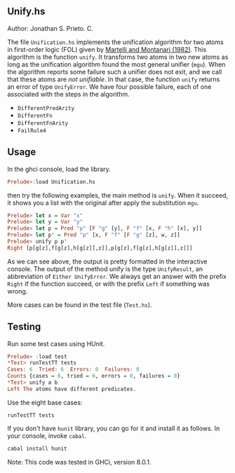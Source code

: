 Unify.hs
---
Author: Jonathan S. Prieto. C.

The file `Unification.hs` implements the unification algorithm for two atoms in
first-order logic (FOL) given by
[Martelli and Montanari (1982)](http://goo.gl/SS8DeA). This algorithm
is the function `unify`. It transforms two atoms in two new atoms as long
as the unification algorithm found the most general unifier (`mgu`).
When the algorithm reports some failure such a unifier does not exit, and
we call that these atoms are *not unifiable*.
In that case, the function `unify` returns an error of type `UnifyError`.
We have four possible failure, each of one associated with the steps in
the algorithm.

- `DifferentPredArity`
- `DifferentFn`
- `DifferentFnArity`
- `FailRule4`


Usage
---
In the ghci console, load the library.

```Haskell
Prelude>:load Unification.hs
```
then try the following examples, the main method is `unify`.
When it succeed, it shows you a list with the original after apply
the substitution `mgu`.

```Haskell
Prelude> let x = Var "x"
Prelude> let y = Var "y"
Prelude> let p = Pred "p" [F "g" [y], F "f" [x, F "h" [x], y]]
Prelude> let p' = Pred "p" [x, F "f" [F "g" [z], w, z]]
Prelude> unify p p'
Right [p[g[z],f[g[z],h[g[z]],z]],p[g[z],f[g[z],h[g[z]],z]]]
```

As we can see above, the output is pretty formatted in the interactive
console. The output of the method unify is the type `UnifyResult`, an
abbreviation of `Either UnifyError`. We always get an answer with the
prefix `Right` if the function succeed, or with the prefix `Left` if
something was wrong.

More cases can be found in the test file (`Test.hs`).

Testing
---
Run some test cases using HUnit.

```Haskell
Prelude> :load test
*Test> runTestTT tests
Cases: 6  Tried: 6  Errors: 0  Failures: 0
Counts {cases = 6, tried = 6, errors = 0, failures = 0}
*Test> unify a b
Left The atoms have different predicates.
```
Use the eight base cases:

```
runTestTT tests
```

If you don't have `hunit` library, you can go for it and install it as
follows. In your console, invoke `cabal`.

```Haskell
cabal install hunit
```
Note: This code was tested in GHCi, version 8.0.1.